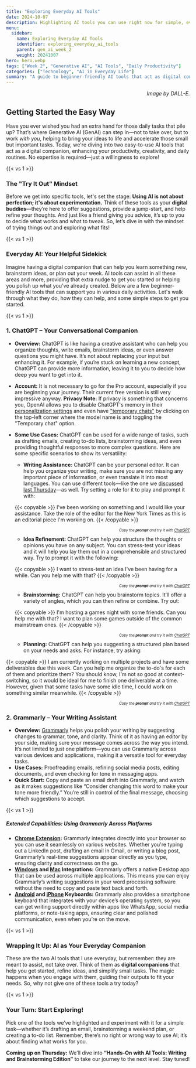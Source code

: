 ```yaml
---
title: "Exploring Everyday AI Tools"  
date: 2024-10-07
description: Highlighting AI tools you can use right now for simple, everyday tasks—like drafting an email, brainstorming ideas, or automating small tasks.  
menu:  
  sidebar:  
    name: Exploring Everyday AI Tools  
    identifier: exploring_everyday_ai_tools    
    parent: gen_ai_week_2
    weight: 20241007 
hero: hero.webp  
tags: ["Week 2", "Generative AI", "AI Tools", "Daily Productivity"]  
categories: ["Technology", "AI in Everyday Life"]  
summary: "A guide to beginner-friendly AI tools that act as digital companions, helping you streamline daily tasks and bring your ideas to life."
---
```


<p style="text-align: right;">
<em>Image by DALL-E.</em>
</p>



## Getting Started the Easy Way

Have you ever wished you had an extra hand for those daily tasks that pile up? That’s where Generative AI (GenAI) can step in—not to take over, but to work *with you*, helping to bring your ideas to life and accelerate those small but important tasks. Today, we're diving into two easy-to-use AI tools that act as a digital companion, enhancing your productivity, creativity, and daily routines. No expertise is required—just a willingness to explore!

{{< vs 1 >}}

### The "Try It Out" Mindset

Before we get into specific tools, let's set the stage: **Using AI is not about perfection; it's about experimentation.** Think of these tools as your **digital buddies**—they’re here to offer suggestions, provide a jump-start, and help refine your thoughts. And just like a friend giving you advice, it’s up to you to decide what works and what to tweak. So, let’s dive in with the mindset of trying things out and exploring what fits!

{{< vs 1 >}}

### Everyday AI: Your Helpful Sidekick

Imagine having a digital companion that can help you learn something new, brainstorm ideas, or plan out your week. AI tools can assist in all these areas and more, providing that extra nudge to get you started or helping you polish up what you've already created. Below are a few beginner-friendly AI tools that can support you in various daily activities. Let's walk through what they do, how they can help, and some simple steps to get you started.

{{< vs 1 >}}

### 1. **ChatGPT – Your Conversational Companion**
- **Overview:** ChatGPT is like having a creative assistant who can help you organize thoughts, write emails, brainstorm ideas, or even answer questions you might have. It’s not about replacing your input but enhancing it. For example, if you’re stuck on learning a new concept, ChatGPT can provide more information, leaving it to you to decide how deep you want to get into it.
- **Account:** It is not necessary to go for the Pro account, especially if you are beginning your journey. Their current free version is still very impressive anyway. **Privacy Note:** If privacy is something that concerns you, OpenAI allows you to disable ChatGPT's memory in their [personalization settings](https://chatgpt.com/#settings/Personalization) and even have ["temporary chats"](https://chatgpt.com/?temporary-chat=true) by clicking on the top-left corner where the model name is and toggling the "Temporary chat" option.

- **Some Use Cases:** ChatGPT can be used for a wide range of tasks, such as drafting emails, creating to-do lists, brainstorming ideas, and even providing thoughtful responses to more complex questions. Here are some specific scenarios to show its versatility:
  - **Writing Assistance:** ChatGPT can be your personal editor. It can help you organize your writing, make sure you are not missing any important piece of information, or even translate it into most languages. You can use different tools—like the one we [discussed last Thursday](/posts/gen_ai/week_01/tutorial/)—as well. Try setting a role for it to play and prompt it with:

  {{< copyable >}}
  I've been working on something and I would like your assistance. Take the role of the editor for the New York Times as this is an editorial piece I'm working on.
  {{< /copyable >}}

  <p style="text-align: right; font-size: 10px;">
  <em>Copy the <b>prompt</b> and try it with <a href="https://chatgpt.com">ChatGPT</a></em>
  </p>

  - **Idea Refinement:** ChatGPT can help you structure the thoughts or opinions you have on any subject. You can stress-test your ideas and it will help you lay them out in a comprehensible and structured way. Try to prompt it with the following:

  {{< copyable >}}
  I want to stress-test an idea I've been having for a while. Can you help me with that?
  {{< /copyable >}}

  <p style="text-align: right; font-size: 10px;">
  <em>Copy the <b>prompt</b> and try it with <a href="https://chatgpt.com">ChatGPT</a></em>
  </p>

  - **Brainstorming:** ChatGPT can help you brainstorm topics. It’ll offer a variety of angles, which you can then refine or combine. Try out:

  {{< copyable >}}
  I'm hosting a games night with some friends. Can you help me with that? I want to plan some games outside of the common mainstream ones.
  {{< /copyable >}}

  <p style="text-align: right; font-size: 10px;">
  <em>Copy the <b>prompt</b> and try it with <a href="https://chatgpt.com">ChatGPT</a></em>
  </p>

  - **Planning:** ChatGPT can help you suggesting a structured plan based on your needs and asks. For instance, try asking:

 {{< copyable >}}
  I am currently working on multiple projects and have some deliverables due this week. Can you help me organize the to-do's for each of them and prioritize them? You should know, I'm not so good at context-switching, so it would be ideal for me to finish one deliverable at a time. However, given that some tasks have some idle time, I could work on something similar meanwhile.
  {{< /copyable >}}

  <p style="text-align: right; font-size: 10px;">
  <em>Copy the <b>prompt</b> and try it with <a href="https://chatgpt.com">ChatGPT</a></em>
  </p>


### 2. **Grammarly – Your Writing Assistant**
- **Overview:** [Grammarly](https://app.grammarly.com/) helps you polish your writing by suggesting changes to grammar, tone, and clarity. Think of it as having an editor by your side, making sure your message comes across the way you intend. It’s not limited to just one platform—you can use Grammarly across various devices and applications, making it a versatile tool for everyday tasks.
- **Use Cases:** Proofreading emails, refining social media posts, editing documents, and even checking for tone in messaging apps.
- **Quick Start:** Copy and paste an email draft into Grammarly, and watch as it makes suggestions like “Consider changing this word to make your tone more friendly.” You’re still in control of the final message, choosing which suggestions to accept.

{{< vs 1 >}}

##### **Extended Capabilities: Using Grammarly Across Platforms**
- **[Chrome Extension](https://www.grammarly.com/browser/chrome):** Grammarly integrates directly into your browser so you can use it seamlessly on various websites. Whether you're typing out a LinkedIn post, drafting an email in Gmail, or writing a blog post, Grammarly’s real-time suggestions appear directly as you type, ensuring clarity and correctness on the go.
- **[Windows](https://www.grammarly.com/desktop/windows) and [Mac](https://www.grammarly.com/desktop/mac) Integrations:** Grammarly offers a native Desktop app that can be used across multiple applications. This means you can enjoy Grammarly’s writing suggestions in your word processing software without the need to copy and paste text back and forth.
- **[Android](https://www.grammarly.com/mobile/android) and [iPhone](https://www.grammarly.com/mobile/iphone) Keyboards:** Grammarly also provides a smartphone keyboard that integrates with your device’s operating system, so you can get writing support directly within apps like WhatsApp, social media platforms, or note-taking apps, ensuring clear and polished communication, even when you’re on the move.

{{< vs 1 >}}


### Wrapping It Up: AI as Your Everyday Companion

These are the two AI tools that I use everyday, but remember: they are meant to assist, not take over. Think of them as **digital companions** that help you get started, refine ideas, and simplify small tasks. The magic happens when you engage with them, guiding their outputs to fit your needs. So, why not give one of these tools a try today? 

{{< vs 1 >}}

### Your Turn: Start Exploring!

Pick one of the tools we’ve highlighted and experiment with it for a simple task—whether it’s drafting an email, brainstorming a weekend plan, or creating a to-do list. Remember, there’s no right or wrong way to use AI; it’s about finding what works for you.

**Coming up on Thursday:** We'll dive into **“Hands-On with AI Tools: Writing and Brainstorming Edition”** to take our journey to the next level. Stay tuned!



[{{< weekly-button path="/posts/gen_ai/week_01/tutorial/" text="Weekly Hands-On" >}}]: #